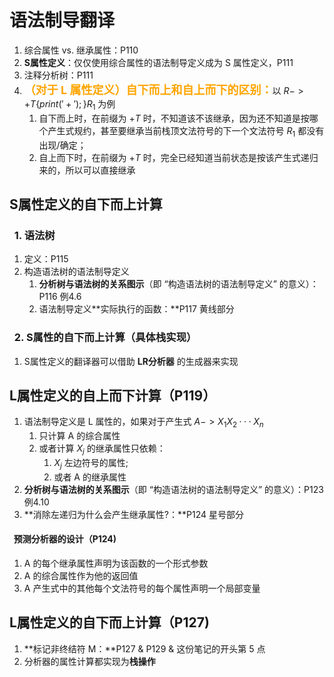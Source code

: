 # 语法制导翻译
1. 综合属性 vs. 继承属性：P110
2. **S属性定义**：仅仅使用综合属性的语法制导定义成为 S 属性定义，P111
3. 注释分析树：P111
4. <font color=orange size=4>**（对于 L 属性定义）自下而上和自上而下的区别：**</font>以 $R->+T\{print('+');\}R_1$ 为例
	1. 自下而上时，在前缀为 $+T$ 时，不知道该不该继承，因为还不知道是按哪个产生式规约，甚至要继承当前栈顶文法符号的下一个文法符号 $R_1$ 都没有出现/确定；
	2. 自上而下时，在前缀为 $+T$ 时，完全已经知道当前状态是按该产生式递归来的，所以可以直接继承

## S属性定义的自下而上计算
### &nbsp;&nbsp;1. 语法树
1. 定义：P115
2. 构造语法树的语法制导定义
	1. **分析树与语法树的关系图示**（即 “构造语法树的语法制导定义” 的意义）：P116 例4.6
	2. 语法制导定义**实际执行的函数：**P117 黄线部分

### &nbsp;&nbsp;2. S属性的自下而上计算（具体栈实现）
1. S属性定义的翻译器可以借助 **LR分析器** 的生成器来实现


## L属性定义的自上而下计算（P119）
1. 语法制导定义是 L 属性的，如果对于产生式 $A->X_1X_2···X_n$ 
	1. 只计算 A 的综合属性
	2. 或者计算 $X_j$ 的继承属性只依赖：
		1. $X_j$ 左边符号的属性; 
        2. 或者 A 的继承属性
2. **分析树与语法树的关系图示**（即 “构造语法树的语法制导定义” 的意义）：P123 例4.10
3. **消除左递归为什么会产生继承属性?：**P124 星号部分

#### &nbsp;&nbsp;预测分析器的设计（P124)
1. A 的每个继承属性声明为该函数的一个形式参数
2. A 的综合属性作为他的返回值
3. A 产生式中的其他每个文法符号的每个属性声明一个局部变量

## L属性定义的自下而上计算（P127)
1. **标记非终结符 M：**P127 & P129 & 这份笔记的开头第 5 点
2. 分析器的属性计算都实现为**栈操作**